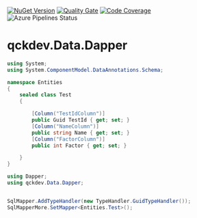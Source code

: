 <a href="https://www.nuget.org/packages/qckdev.Data.Dapper"><img src="https://img.shields.io/nuget/v/qckdev.Data.Dapper.svg" alt="NuGet Version"/></a>
<a href="https://sonarcloud.io/dashboard?id=qckdev.Data.Dapper"><img src="https://sonarcloud.io/api/project_badges/measure?project=qckdev.Data.Dapper&metric=alert_status" alt="Quality Gate"/></a>
<a href="https://sonarcloud.io/dashboard?id=qckdev.Data.Dapper"><img src="https://sonarcloud.io/api/project_badges/measure?project=qckdev.Data.Dapper&metric=coverage" alt="Code Coverage"/></a>
<a><img src="https://hfrances.visualstudio.com/Main/_apis/build/status/qckdev.Data.Dapper?branchName=main" alt="Azure Pipelines Status"/></a>

# qckdev.Data.Dapper

```cs
using System;
using System.ComponentModel.DataAnnotations.Schema;

namespace Entities
{
    sealed class Test
    {

        [Column("TestIdColumn")]
        public Guid TestId { get; set; }
        [Column("NameColumn")]
        public string Name { get; set; }
        [Column("FactorColumn")]
        public int Factor { get; set; }

    }
}

```


```cs
using Dapper;
using qckdev.Data.Dapper;


SqlMapper.AddTypeHandler(new TypeHandler.GuidTypeHandler());
SqlMapperMore.SetMapper<Entities.Test>();
```
